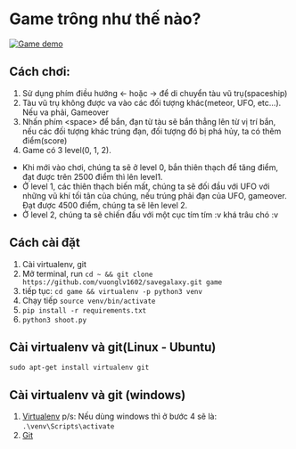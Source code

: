 # Game trông như thế nào?
[![Game demo](http://img.youtube.com/vi/cABAJLeM0tE/0.jpg)](http://www.youtube.com/watch?v=cABAJLeM0tE "Game Save Galaxy Demo")
## Cách chơi:
1. Sử dụng phím điều hướng <- hoặc -> để di chuyển tàu vũ trụ(spaceship)
2. Tàu vũ trụ không được va vào các đối tượng khác(meteor, UFO, etc...). Nếu va phải, Gameover
3. Nhấn phím <space\> để bắn, đạn từ tàu sẽ bắn thẳng lên từ vị trí bắn, nếu các đối tượng khác trúng đạn, đối tượng đó bị phá hủy, ta có thêm điểm(score)
4. Game có 3 level(0, 1, 2).
- Khi mới vào chơi, chúng ta sẽ ở level 0, bắn thiên thạch để tăng điểm, đạt được trên 2500 điểm thì lên level1.
- Ở level 1, các thiên thạch biến mất, chúng ta sẽ đối đầu với UFO với những vũ khí tối tân của chúng, nếu trúng phải đạn của UFO, gameover. Đạt được 4500 điểm, chúng ta sẽ lên level 2.
- Ở level 2, chúng ta sẽ chiến đấu với một cục tím tím :v khá trâu chó :v 

## Cách cài đặt
1. Cài virtualenv, git
2. Mở terminal, run ```cd ~ && git clone https://github.com/vuonglv1602/savegalaxy.git game```
2. tiếp tục: ```cd game && virtualenv -p python3 venv```
3. Chạy tiếp ```source venv/bin/activate```
4. ```pip install -r requirements.txt```
5. ```python3 shoot.py```

## Cài virtualenv và git(Linux - Ubuntu)
```sudo apt-get install virtualenv git```
## Cài virtualenv và git (windows)
1. [Virtualenv](https://programwithus.com/learn-to-code/Pip-and-virtualenv-on-Windows/)
p/s: Nếu dùng windows thì ở bước 4 sẽ là: ```.\venv\Scripts\activate```
2. [Git](https://www.linode.com/docs/development/version-control/how-to-install-git-on-linux-mac-and-windows/)
